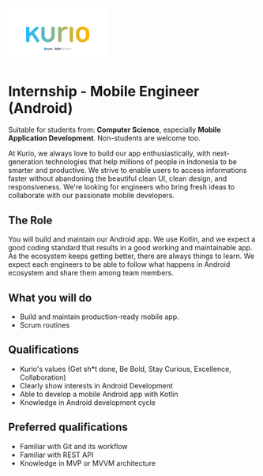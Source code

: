 <img src="../logo-pt-kurio.png" alt="Logo" style="width: 200px;"/>

# Internship - Mobile Engineer (Android)

Suitable for students from: **Computer Science**, especially **Mobile Application Development**. Non-students are welcome too.

At Kurio, we always love to build our app enthusiastically, with next-generation technologies that help millions of people in Indonesia to be smarter and productive. We strive to enable users to access informations faster without abandoning the beautiful clean UI, clean design, and responsiveness. We're looking for engineers who bring fresh ideas to collaborate with our passionate mobile developers.

## The Role

You will build and maintain our Android app. We use Kotlin, and we expect a good coding standard that results in a good working and maintainable app. As the ecosystem keeps getting better, there are always things to learn. We expect each engineers to be able to follow what happens in Android ecosystem and share them among team members.

## What you will do

- Build and maintain production-ready mobile app.
- Scrum routines

## Qualifications

- Kurio's values (Get sh*t done, Be Bold, Stay Curious, Excellence, Collaboration)
- Clearly show interests in Android Development
- Able to develop a mobile Android app with Kotlin
- Knowledge in Android development cycle

## Preferred qualifications

- Familiar with Git and its workflow
- Familiar with REST API
- Knowledge in MVP or MVVM architecture
